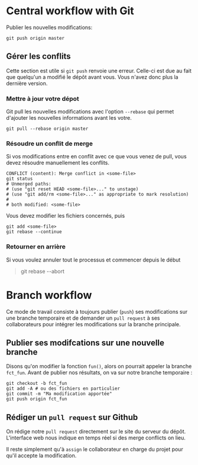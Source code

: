 # Central workflow with Git

Publier les nouvelles modifications:

```
git push origin master
```

## Gérer les conflits

Cette section est utile si `git push` renvoie une erreur. Celle-ci est due au fait que quelqu'un a modifié le dépôt avant vous. Vous n'avez donc plus la dernière version.

### Mettre à jour votre dépot

Git pull les nouvelles modifications avec l'option `--rebase` qui permet d'ajouter les nouvelles informations avant les votre.

```
git pull --rebase origin master
```

### Résoudre un conflit de merge

Si vos modifications entre en conflit avec ce que vous venez de pull, vous devez résoudre manuellement les conflits.

```
CONFLICT (content): Merge conflict in <some-file>
git status
# Unmerged paths:
# (use "git reset HEAD <some-file>..." to unstage)
# (use "git add/rm <some-file>..." as appropriate to mark resolution)
#
# both modified: <some-file>
```

Vous devez modifier les fichiers concernés, puis

```
git add <some-file>
git rebase --continue
```

### Retourner en arrière

Si vous voulez annuler tout le processus et commencer depuis le début

> git rebase --abort

# Branch workflow

Ce mode de travail consiste à toujours publier (`push`) ses modifications sur une branche temporaire et de demander un `pull request` à ses collaborateurs pour intégrer les modifications sur la branche principale.

## Publier ses modifcations sur une nouvelle branche

Disons qu'on modifier la fonction `fun()`, alors on pourrait appeler la branche `fct_fun`. Avant de publier nos résultats, on va sur notre branche temporaire :

```
git checkout -b fct_fun
git add -A # ou des fichiers en particulier
git commit -m "Ma modification apportée"
git push origin fct_fun
```

## Rédiger un `pull request` sur Github

On rédige notre `pull request` directement sur le site du serveur du dépôt. L'interface web nous indique en temps réel si des merge conflicts on lieu.

Il reste simplement qu'à `assign` le collaborateur en charge du projet pour qu'il accepte la modification.
